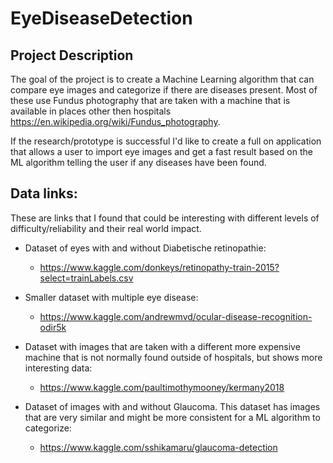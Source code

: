 # EyeDiseaseDetection
## Project Description
The goal of the project is to create a Machine Learning algorithm that can compare eye images and categorize if there are diseases present. 
Most of these use Fundus photography that are taken with a machine that is available in places other then hospitals https://en.wikipedia.org/wiki/Fundus_photography. 

If the research/prototype is successful I'd like to create a full on application that allows a user to import eye images and get a fast result based on the ML algorithm telling the user if any diseases have been found.

## Data links:
These are links that I found that could be interesting with different levels of difficulty/reliability and their real world impact.

- Dataset of eyes with and without Diabetische retinopathie: 
  - https://www.kaggle.com/donkeys/retinopathy-train-2015?select=trainLabels.csv

- Smaller dataset with multiple eye disease: 
  - https://www.kaggle.com/andrewmvd/ocular-disease-recognition-odir5k

- Dataset with images that are taken with a different more expensive machine that is not normally found outside of hospitals, but shows more interesting data:       
  - https://www.kaggle.com/paultimothymooney/kermany2018

- Dataset of images with and without Glaucoma. This dataset has images that are very similar and might be more consistent for a ML algorithm to categorize:       
  - https://www.kaggle.com/sshikamaru/glaucoma-detection

